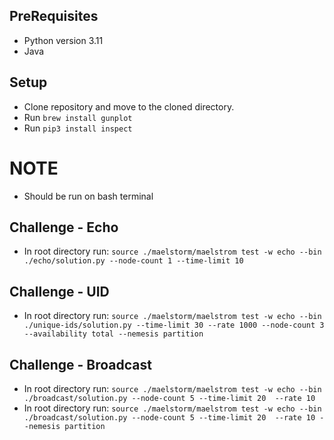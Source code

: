 ## PreRequisites
- Python version 3.11
- Java 

## Setup
- Clone repository and move to the cloned directory.
- Run `brew install gunplot`
- Run `pip3 install inspect`

# NOTE
- Should be run on bash terminal

## Challenge - Echo
- In root directory run: `source ./maelstorm/maelstrom test -w echo --bin ./echo/solution.py --node-count 1 --time-limit 10`

## Challenge - UID
- In root directory run: `source ./maelstorm/maelstrom test -w echo --bin ./unique-ids/solution.py --time-limit 30 --rate 1000 --node-count 3 --availability total --nemesis partition`

## Challenge - Broadcast
- In root directory run: `source ./maelstorm/maelstrom test -w echo --bin ./broadcast/solution.py --node-count 5 --time-limit 20  --rate 10`
- In root directory run: `source ./maelstorm/maelstrom test -w echo --bin ./broadcast/solution.py --node-count 5 --time-limit 20  --rate 10 --nemesis partition`

